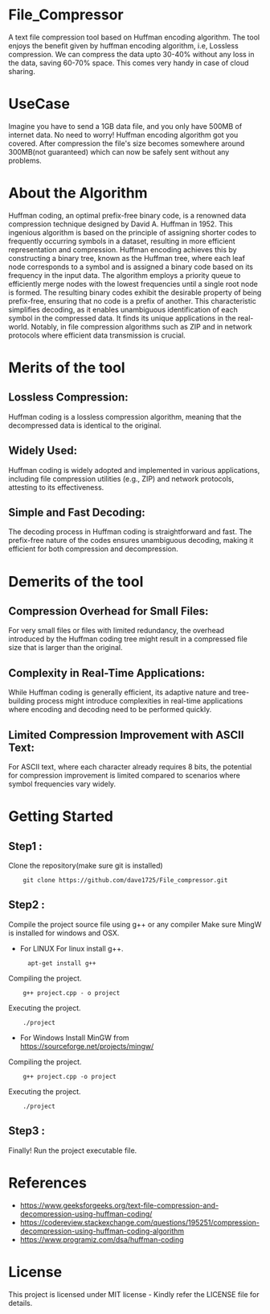 # File_Compressor
A text file compression tool based on Huffman encoding algorithm. The tool enjoys the benefit given by huffman encoding algorithm, i.e, Lossless compression.
We can compress the data upto 30-40% without any loss in the data, saving 60-70% space. This comes very handy in case of cloud sharing. 
# UseCase
Imagine you have to send a 1GB data file, and you only have 500MB of internet data. No need to worry! Huffman encoding algorithm got you covered. After compression the file's size becomes somewhere around 300MB(not guaranteed) which can now be safely sent without any problems.
# About the Algorithm
Huffman coding, an optimal prefix-free binary code, is a renowned data compression technique designed by David A. Huffman in 1952. This ingenious algorithm is based on the principle of assigning shorter codes to frequently occurring symbols in a dataset, resulting in more efficient representation and compression. Huffman encoding achieves this by constructing a binary tree, known as the Huffman tree, where each leaf node corresponds to a symbol and is assigned a binary code based on its frequency in the input data. The algorithm employs a priority queue to efficiently merge nodes with the lowest frequencies until a single root node is formed. The resulting binary codes exhibit the desirable property of being prefix-free, ensuring that no code is a prefix of another. This characteristic simplifies decoding, as it enables unambiguous identification of each symbol in the compressed data.
It finds its unique applications in the real-world. Notably, in file compression algorithms such as ZIP and in network protocols where efficient data transmission is crucial.
# Merits of the tool
## Lossless Compression:
Huffman coding is a lossless compression algorithm, meaning that the decompressed data is identical to the original.
## Widely Used:
Huffman coding is widely adopted and implemented in various applications, including file compression utilities (e.g., ZIP) and network protocols, attesting to its effectiveness.
## Simple and Fast Decoding:
The decoding process in Huffman coding is straightforward and fast. The prefix-free nature of the codes ensures unambiguous decoding, making it efficient for both compression and decompression.
# Demerits of the tool
## Compression Overhead for Small Files:
For very small files or files with limited redundancy, the overhead introduced by the Huffman coding tree might result in a compressed file size that is larger than the original.
## Complexity in Real-Time Applications:
While Huffman coding is generally efficient, its adaptive nature and tree-building process might introduce complexities in real-time applications where encoding and decoding need to be performed quickly.
## Limited Compression Improvement with ASCII Text:
For ASCII text, where each character already requires 8 bits, the potential for compression improvement is limited compared to scenarios where symbol frequencies vary widely.

# Getting Started
## Step1 : 
Clone the repository(make sure git is installed)

        git clone https://github.com/dave1725/File_compressor.git

## Step2 : 
Compile the project source file using g++ or any compiler
Make sure MingW is installed for windows and OSX.
+ For LINUX
For linux install g++.
        
        apt-get install g++
  
Compiling the project.

        g++ project.cpp - o project

Executing the project.

        ./project

+ For Windows
Install MinGW from https://sourceforge.net/projects/mingw/

Compiling the project.

        g++ project.cpp -o project

Executing the project.

        ./project
        
## Step3 : 
Finally! Run the project executable file.


# References
+ https://www.geeksforgeeks.org/text-file-compression-and-decompression-using-huffman-coding/
+ https://codereview.stackexchange.com/questions/195251/compression-decompression-using-huffman-coding-algorithm
+ https://www.programiz.com/dsa/huffman-coding

# License
This project is licensed under MIT license - Kindly refer the LICENSE file for details.

